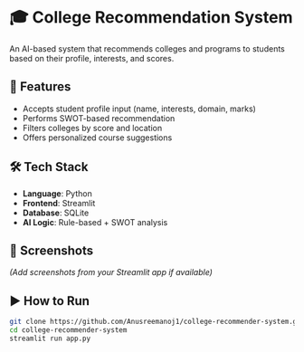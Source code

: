 # 🎓 College Recommendation System

An AI-based system that recommends colleges and programs to students based on their profile, interests, and scores.

## 🚀 Features

- Accepts student profile input (name, interests, domain, marks)
- Performs SWOT-based recommendation
- Filters colleges by score and location
- Offers personalized course suggestions

## 🛠️ Tech Stack

- **Language**: Python
- **Frontend**: Streamlit
- **Database**: SQLite
- **AI Logic**: Rule-based + SWOT analysis

## 📸 Screenshots

*(Add screenshots from your Streamlit app if available)*

## ▶️ How to Run

```bash
git clone https://github.com/Anusreemanoj1/college-recommender-system.git
cd college-recommender-system
streamlit run app.py
